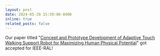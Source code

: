 ```yaml
---
layout: post
date: 2024-05-20 15:59:00-0400
inline: true
related_posts: false
---
```


Our paper titled "[Concept and Prototype Development of Adaptive Touch Walking Support Robot for Maximizing Human Physical Potential](https://ieeexplore.ieee.org/abstract/document/10560462)" got accepted for IEEE-RAL!
